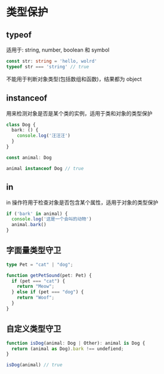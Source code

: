 # 类型保护

## typeof

适用于: string, number, boolean 和 symbol

```typescript
const str: string = 'hello, wolrd'
typeof str === 'string' // true
```

不能用于判断对象类型(包括数组和函数)，结果都为 object

## instanceof

用来检测对象是否是某个类的实例，适用于类和对象的类型保护

```typescript
class Dog {
  bark: () {
    console.log('汪汪汪')
  }
}

const animal: Dog

animal instanceof Dog // true
```

## in

in 操作符用于检查对象是否包含某个属性，适用于对象的类型保护

```typescript
if ('bark' in animal) {
  console.log('这是一个会叫的动物')
  animal.bark()
}
```

## 字面量类型守卫

```typescript
type Pet = "cat" | "dog";

function getPetSound(pet: Pet) {
  if (pet === "cat") {
    return "Meow";
  } else if (pet === "dog") {
    return "Woof";
  }
}
```

## 自定义类型守卫

```typescript
function isDog(animal: Dog | Other): animal is Dog {
  return (animal as Dog).bark !== undefiend;
}

isDog(animal) // true
```